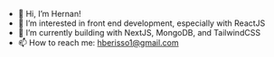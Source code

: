- 👋 Hi, I’m Hernan!
- 👀 I’m interested in front end development, especially with ReactJS
- 🌱 I’m currently building with NextJS, MongoDB, and TailwindCSS
- 📫 How to reach me: hberisso1@gmail.com

